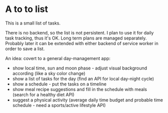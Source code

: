 # A to to list
This is a small list of tasks. 

There is no backend, so the list is not persistent. I plan to use it for daily task tracking, thus it's OK. Long term plans are managed separately. Probably later it can be extended with either backend of service worker in order to save a list.

An idea: covert to a general day-management app:
- show local time, sun and moon phase - adjust visual background according (like a sky color change)
- show a list of tasks for the day (find an API for local day-night cycle)
- show a schedule - put the tasks on a timeline
- show meal recipe suggestions and fill in the schedule with meals (search for a healthy diet API)
- suggest a physical activity (average daily time budget and probable time schedule - need a sports/active lifestyle API)
